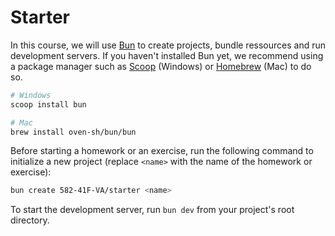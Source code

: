 # Starter

In this course, we will use [Bun] to create projects, bundle ressources
and run development servers. If you haven't installed Bun yet, we
recommend using a package manager such as [Scoop] (Windows) or
[Homebrew] (Mac) to do so.

```sh
# Windows
scoop install bun

# Mac
brew install oven-sh/bun/bun
```

Before starting a homework or an exercise, run the following command to
initialize a new project (replace `<name>` with the name of the homework
or exercise):

```sh
bun create 582-41F-VA/starter <name>
```

To start the development server, run `bun dev` from your project's root
directory.

[Bun]: https://bun.sh/
[Scoop]: https://scoop.sh
[Homebrew]: https://brew.sh
